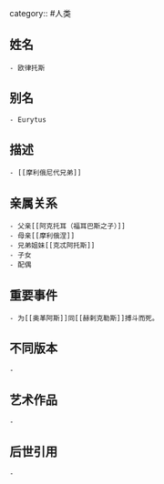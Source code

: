 category:: #人类
## 姓名
	- 欧律托斯
## 别名
	- Eurytus
## 描述
	- [[摩利俄尼代兄弟]]
## 亲属关系
	- 父亲[[阿克托耳（福耳巴斯之子）]]
	- 母亲[[摩利俄涅]]
	- 兄弟姐妹[[克忒阿托斯]]
	- 子女
	- 配偶
## 重要事件
	- 为[[奥革阿斯]]同[[赫剌克勒斯]]搏斗而死。
## 不同版本
	-
## 艺术作品
	-
## 后世引用
	-
